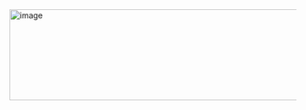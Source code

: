 <img width="836" height="160" alt="image" src="https://github.com/user-attachments/assets/034ed137-3d6c-4dbc-8941-39e1583893b0" />
